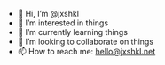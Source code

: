 - 👋 Hi, I’m @jxshkl
- 👀 I’m interested in things
- 🌱 I’m currently learning things
- 💞️ I’m looking to collaborate on things
- 📫 How to reach me: hello@jxshkl.net
